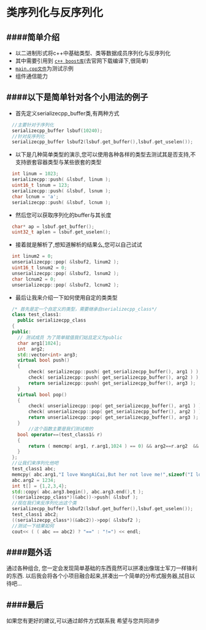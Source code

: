 类序列化与反序列化
==========================================



####简单介绍
------------------------------------------
* 以二进制形式将c++中基础类型、类等数据成员序列化与反序列化
* 其中需要引用到 [`c++ boost库`](http://www.boost.org/)(去官网下载编译下,很简单)
* [`main.cpp文件`](middleware/src/tools/serializecpp/main.cpp)为测试示例
* 组件通信能力


####以下是简单针对各个小用法的例子
------------------------------------------
* 首先定义serializecpp_buffer类,有两种方式
```cpp
  //主要针对于序列化
  serializecpp_buffer lsbuf(10240);
  //针对反序列化
  serializecpp_buffer lsbuf2(lsbuf.get_buffer(),lsbuf.get_uselen());
```
* 以下是几种简单类型的演示,您可以使用各种各样的类型去测试其是否支持,不支持嵌套容器类型与某些嵌套的类型
```cpp
  int linum = 1023;
  serializecpp::push( &lsbuf, linum );
  uint16_t lsnum = 123;
  serializecpp::push( &lsbuf, lsnum );
  char lcnum = 'a';
  serializecpp::push( &lsbuf, lcnum );
```
* 然后您可以获取序列化的buffer与其长度
```cpp
  char* ap = lsbuf.get_buffer();
  uint32_t aplen = lsbuf.get_uselen();
```
* 接着就是解析了,想知道解析的结果么,您可以自己试试
```cpp
  int linum2 = 0;
  unserializecpp::pop( &lsbuf2, linum2 );
  uint16_t lsnum2 = 0;
  unserializecpp::pop( &lsbuf2, lsnum2 );
  char lcnum2 = 0;
  unserializecpp::pop( &lsbuf2, lcnum2 );
```
* 最后让我来介绍一下如何使用自定的类类型
```cpp
  /* 首先是定一个自定义的类型，需要继承自serializecpp_class*/
  class test_class1:
  	public serializecpp_class
  {
  public:
    // 测试成员 为了简单赋值我们姑且定义为public
  	char arg1[1024];
  	int  arg2;
  	std::vector<int> arg3;
  	virtual bool push()
  	{
  		check( serializecpp::push( get_serializecpp_buffer(), arg1 ) );
  		check( serializecpp::push( get_serializecpp_buffer(), arg2 ) );
  		return serializecpp::push( get_serializecpp_buffer(), arg3 );
  	}
  	virtual bool pop()
  	{
  		check( unserializecpp::pop( get_serializecpp_buffer(), arg1 ) );
  		check( unserializecpp::pop( get_serializecpp_buffer(), arg2 ) );
  		return unserializecpp::pop( get_serializecpp_buffer(), arg3 );
  	}
        //这个函数主要是我们测试用的
  	bool operator==(test_class1& r)
  	{
  		return ( memcmp( arg1, r.arg1,1024 ) == 0) && arg2==r.arg2  && arg3==r.arg3;
  	}
  };
  //让我们来序列化他吧
  test_class1 abc;
  memcpy( abc.arg1,"I love WangAiCai,But her not love me!",sizeof("I love WangAiCai,But her not love me!")+1 );
  abc.arg2 = 1234;
  int t[] = {1,2,3,4};
  std::copy( abc.arg3.begin(), abc.arg3.end(),t );
  ((serializecpp_class*)(&abc))->push( &lsbuf );
  //现在我们来反序列化出这个类
  serializecpp_buffer lsbuf2(lsbuf.get_buffer(),lsbuf.get_uselen());
  test_class1 abc2;
  ((serializecpp_class*)(&abc2))->pop( &lsbuf2 );
  //测试一下结果如何
  cout<< ( ( abc == abc2) ? "==" : "!=") << endl;
```


####题外话
------------------------------------------
通过各种组合,
您一定会发现简单基础的东西竟然可以拼凑出像瑞士军刀一样锋利的东西.
以后我会将各个小项目融合起来,拼凑出一个简单的分布式服务器,拭目以待吧...


####最后
------------------------------------------
如果您有更好的建议,可以通过邮件方式联系我
希望与您共同进步
